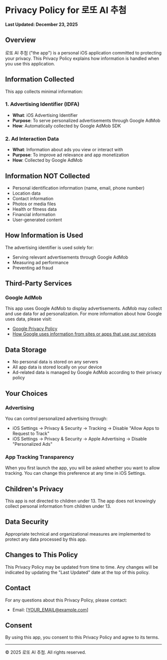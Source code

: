 # Privacy Policy for 로또 AI 추첨

**Last Updated: December 23, 2025**

## Overview
로또 AI 추첨 ("the app") is a personal iOS application committed to protecting your privacy. This Privacy Policy explains how information is handled when you use this application.

## Information Collected
This app collects minimal information:

### 1. Advertising Identifier (IDFA)
- **What**: iOS Advertising Identifier
- **Purpose**: To serve personalized advertisements through Google AdMob
- **How**: Automatically collected by Google AdMob SDK

### 2. Ad Interaction Data
- **What**: Information about ads you view or interact with
- **Purpose**: To improve ad relevance and app monetization
- **How**: Collected by Google AdMob

## Information NOT Collected
- Personal identification information (name, email, phone number)
- Location data
- Contact information
- Photos or media files
- Health or fitness data
- Financial information
- User-generated content

## How Information is Used
The advertising identifier is used solely for:
- Serving relevant advertisements through Google AdMob
- Measuring ad performance
- Preventing ad fraud

## Third-Party Services
### Google AdMob
This app uses Google AdMob to display advertisements. AdMob may collect and use data for ad personalization. For more information about how Google uses data, please visit:
- [Google Privacy Policy](https://policies.google.com/privacy)
- [How Google uses information from sites or apps that use our services](https://policies.google.com/technologies/partner-sites)

## Data Storage
- No personal data is stored on any servers
- All app data is stored locally on your device
- Ad-related data is managed by Google AdMob according to their privacy policy

## Your Choices
### Advertising
You can control personalized advertising through:
- iOS Settings → Privacy & Security → Tracking → Disable "Allow Apps to Request to Track"
- iOS Settings → Privacy & Security → Apple Advertising → Disable "Personalized Ads"

### App Tracking Transparency
When you first launch the app, you will be asked whether you want to allow tracking. You can change this preference at any time in iOS Settings.

## Children's Privacy
This app is not directed to children under 13. The app does not knowingly collect personal information from children under 13.

## Data Security
Appropriate technical and organizational measures are implemented to protect any data processed by this app.

## Changes to This Policy
This Privacy Policy may be updated from time to time. Any changes will be indicated by updating the "Last Updated" date at the top of this policy.

## Contact
For any questions about this Privacy Policy, please contact:
- Email: [YOUR_EMAIL@example.com]

## Consent
By using this app, you consent to this Privacy Policy and agree to its terms.

---

© 2025 로또 AI 추첨. All rights reserved.
